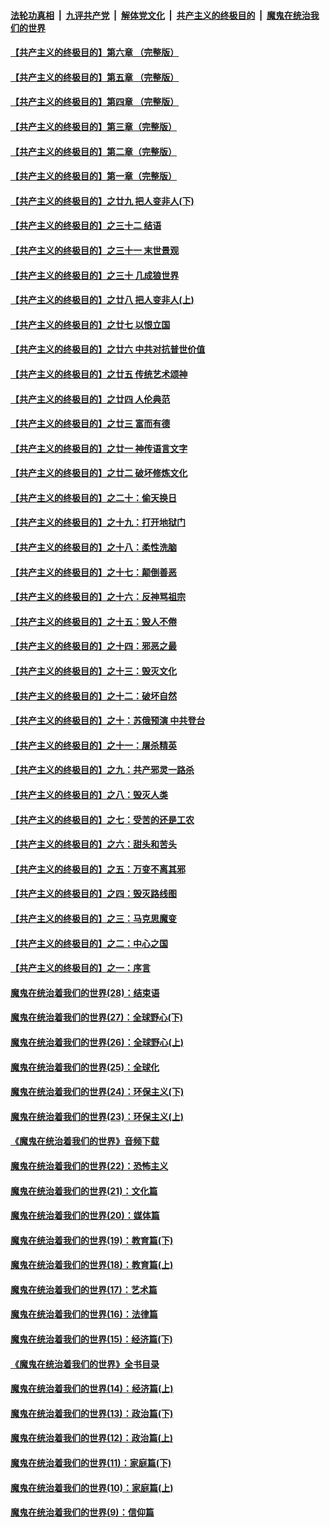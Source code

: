 ####  [法轮功真相](../../../../basic/blob/master/README.md?t=08270552) &nbsp;|&nbsp; [九评共产党](../../../../9ping.md/blob/master/README.md?t=08270552) &nbsp;|&nbsp; [解体党文化](../../../../jtdwh.md/blob/master/README.md?t=08270552)  &nbsp;|&nbsp; [共产主义的终极目的](../../../../gczydzjmd.md/blob/master/README.md?t=08270552) &nbsp;|&nbsp; [魔鬼在统治我们的世界](../../../../mgztzwmdsj.md/blob/master/README.md?t=08270552) 

#### [【共产主义的终极目的】第六章 （完整版）](../pages/nsc422/n11428913.md?t=08270552) 

#### [【共产主义的终极目的】第五章 （完整版）](../pages/nsc422/n11428912.md?t=08270552) 

#### [【共产主义的终极目的】第四章 （完整版）](../pages/nsc422/n11428907.md?t=08270552) 

#### [【共产主义的终极目的】第三章（完整版）](../pages/nsc422/n11428848.md?t=08270552) 

#### [【共产主义的终极目的】第二章（完整版）](../pages/nsc422/n11428831.md?t=08270552) 

#### [【共产主义的终极目的】第一章（完整版）](../pages/nsc422/n11417651.md?t=08270552) 

#### [【共产主义的终极目的】之廿九 把人变非人(下)](../pages/nsc422/n11344140.md?t=08270552) 

#### [【共产主义的终极目的】之三十二 结语](../pages/nsc422/n11360535.md?t=08270552) 

#### [【共产主义的终极目的】之三十一 末世景观](../pages/nsc422/n11351129.md?t=08270552) 

#### [【共产主义的终极目的】之三十 几成狼世界](../pages/nsc422/n11348280.md?t=08270552) 

#### [【共产主义的终极目的】之廿八 把人变非人(上)](../pages/nsc422/n11340492.md?t=08270552) 

#### [【共产主义的终极目的】之廿七 以恨立国](../pages/nsc422/n11336944.md?t=08270552) 

#### [【共产主义的终极目的】之廿六 中共对抗普世价值](../pages/nsc422/n11324785.md?t=08270552) 

#### [【共产主义的终极目的】之廿五 传统艺术颂神](../pages/nsc422/n11296396.md?t=08270552) 

#### [【共产主义的终极目的】之廿四 人伦典范](../pages/nsc422/n11296397.md?t=08270552) 

#### [【共产主义的终极目的】之廿三 富而有德](../pages/nsc422/n11283598.md?t=08270552) 

#### [【共产主义的终极目的】之廿一 神传语言文字](../pages/nsc422/n11263265.md?t=08270552) 

#### [【共产主义的终极目的】之廿二 破坏修炼文化](../pages/nsc422/n11245728.md?t=08270552) 

#### [【共产主义的终极目的】之二十：偷天换日](../pages/nsc422/n11238846.md?t=08270552) 

#### [【共产主义的终极目的】之十九：打开地狱门](../pages/nsc422/n11206376.md?t=08270552) 

#### [【共产主义的终极目的】之十八：柔性洗脑](../pages/nsc422/n11199994.md?t=08270552) 

#### [【共产主义的终极目的】之十七：颠倒善恶](../pages/nsc422/n11179782.md?t=08270552) 

#### [【共产主义的终极目的】之十六：反神骂祖宗](../pages/nsc422/n11166798.md?t=08270552) 

#### [【共产主义的终极目的】之十五：毁人不倦](../pages/nsc422/n11166792.md?t=08270552) 

#### [【共产主义的终极目的】之十四：邪恶之最](../pages/nsc422/n11150249.md?t=08270552) 

#### [【共产主义的终极目的】之十三：毁灭文化](../pages/nsc422/n11135227.md?t=08270552) 

#### [【共产主义的终极目的】之十二：破坏自然](../pages/nsc422/n11135214.md?t=08270552) 

#### [【共产主义的终极目的】之十：苏俄预演 中共登台](../pages/nsc422/n11118424.md?t=08270552) 

#### [【共产主义的终极目的】之十一：屠杀精英](../pages/nsc422/n11118442.md?t=08270552) 

#### [【共产主义的终极目的】之九：共产邪灵一路杀](../pages/nsc422/n11114139.md?t=08270552) 

#### [【共产主义的终极目的】之八：毁灭人类](../pages/nsc422/n11108503.md?t=08270552) 

#### [【共产主义的终极目的】之七：受苦的还是工农](../pages/nsc422/n11101809.md?t=08270552) 

#### [【共产主义的终极目的】之六：甜头和苦头](../pages/nsc422/n11096971.md?t=08270552) 

#### [【共产主义的终极目的】之五：万变不离其邪](../pages/nsc422/n11091285.md?t=08270552) 

#### [【共产主义的终极目的】之四：毁灭路线图](../pages/nsc422/n11086284.md?t=08270552) 

#### [【共产主义的终极目的】之三：马克思魔变](../pages/nsc422/n11061941.md?t=08270552) 

#### [【共产主义的终极目的】之二：中心之国](../pages/nsc422/n11047728.md?t=08270552) 

#### [【共产主义的终极目的】之一：序言](../pages/nsc422/n11086077.md?t=08270552) 

#### [魔鬼在统治着我们的世界(28)：结束语](../pages/nsc422/n10936246.md?t=08270552) 

#### [魔鬼在统治着我们的世界(27)：全球野心(下)](../pages/nsc422/n10928319.md?t=08270552) 

#### [魔鬼在统治着我们的世界(26)：全球野心(上)](../pages/nsc422/n10900318.md?t=08270552) 

#### [魔鬼在统治着我们的世界(25)：全球化](../pages/nsc422/n10788205.md?t=08270552) 

#### [魔鬼在统治着我们的世界(24)：环保主义(下)](../pages/nsc422/n10695307.md?t=08270552) 

#### [魔鬼在统治着我们的世界(23)：环保主义(上)](../pages/nsc422/n10688613.md?t=08270552) 

#### [《魔鬼在统治着我们的世界》音频下载](../pages/nsc422/n10635553.md?t=08270552) 

#### [魔鬼在统治着我们的世界(22)：恐怖主义](../pages/nsc422/n10614727.md?t=08270552) 

#### [魔鬼在统治着我们的世界(21)：文化篇](../pages/nsc422/n10597706.md?t=08270552) 

#### [魔鬼在统治着我们的世界(20)：媒体篇](../pages/nsc422/n10586579.md?t=08270552) 

#### [魔鬼在统治着我们的世界(19)：教育篇(下)](../pages/nsc422/n10564808.md?t=08270552) 

#### [魔鬼在统治着我们的世界(18)：教育篇(上)](../pages/nsc422/n10526970.md?t=08270552) 

#### [魔鬼在统治着我们的世界(17)：艺术篇](../pages/nsc422/n10499093.md?t=08270552) 

#### [魔鬼在统治着我们的世界(16)：法律篇](../pages/nsc422/n10485969.md?t=08270552) 

#### [魔鬼在统治着我们的世界(15)：经济篇(下)](../pages/nsc422/n10469975.md?t=08270552) 

#### [《魔鬼在统治着我们的世界》全书目录](../pages/nsc422/n10464261.md?t=08270552) 

#### [魔鬼在统治着我们的世界(14)：经济篇(上)](../pages/nsc422/n10457370.md?t=08270552) 

#### [魔鬼在统治着我们的世界(13)：政治篇(下)](../pages/nsc422/n10448270.md?t=08270552) 

#### [魔鬼在统治着我们的世界(12)：政治篇(上)](../pages/nsc422/n10444576.md?t=08270552) 

#### [魔鬼在统治着我们的世界(11)：家庭篇(下)](../pages/nsc422/n10440961.md?t=08270552) 

#### [魔鬼在统治着我们的世界(10)：家庭篇(上)](../pages/nsc422/n10435448.md?t=08270552) 

#### [魔鬼在统治着我们的世界(9)：信仰篇](../pages/nsc422/n10432159.md?t=08270552) 

